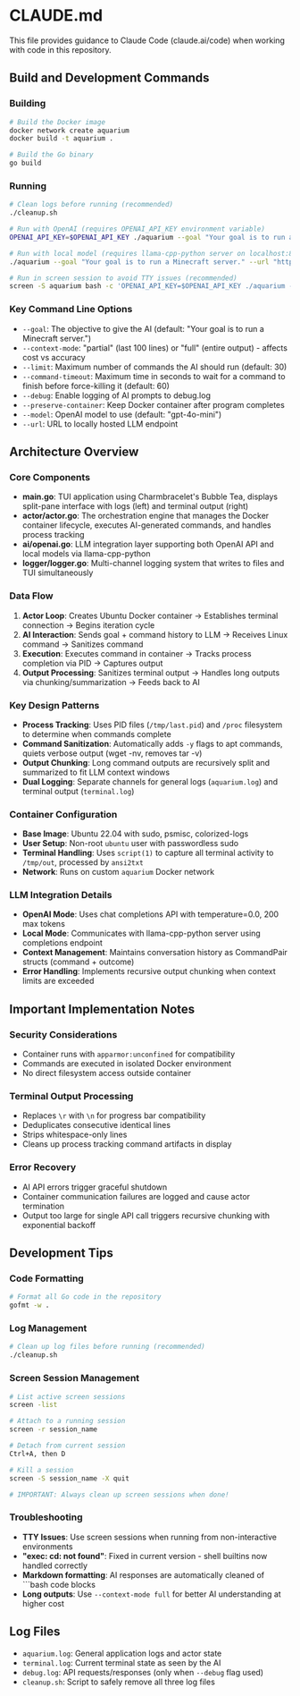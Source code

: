 # CLAUDE.md

This file provides guidance to Claude Code (claude.ai/code) when working with code in this repository.

## Build and Development Commands

### Building
```bash
# Build the Docker image
docker network create aquarium
docker build -t aquarium .

# Build the Go binary
go build
```

### Running
```bash
# Clean logs before running (recommended)
./cleanup.sh

# Run with OpenAI (requires OPENAI_API_KEY environment variable)
OPENAI_API_KEY=$OPENAI_API_KEY ./aquarium --goal "Your goal is to run a Minecraft server."

# Run with local model (requires llama-cpp-python server on localhost:8000)
./aquarium --goal "Your goal is to run a Minecraft server." --url "http://localhost:8000" --context-mode full

# Run in screen session to avoid TTY issues (recommended)
screen -S aquarium bash -c 'OPENAI_API_KEY=$OPENAI_API_KEY ./aquarium --goal "Your goal here"'
```

### Key Command Line Options
- `--goal`: The objective to give the AI (default: "Your goal is to run a Minecraft server.")
- `--context-mode`: "partial" (last 100 lines) or "full" (entire output) - affects cost vs accuracy
- `--limit`: Maximum number of commands the AI should run (default: 30)
- `--command-timeout`: Maximum time in seconds to wait for a command to finish before force-killing it (default: 60)
- `--debug`: Enable logging of AI prompts to debug.log
- `--preserve-container`: Keep Docker container after program completes
- `--model`: OpenAI model to use (default: "gpt-4o-mini")
- `--url`: URL to locally hosted LLM endpoint

## Architecture Overview

### Core Components
- **main.go**: TUI application using Charmbracelet's Bubble Tea, displays split-pane interface with logs (left) and terminal output (right)
- **actor/actor.go**: The orchestration engine that manages the Docker container lifecycle, executes AI-generated commands, and handles process tracking
- **ai/openai.go**: LLM integration layer supporting both OpenAI API and local models via llama-cpp-python
- **logger/logger.go**: Multi-channel logging system that writes to files and TUI simultaneously

### Data Flow
1. **Actor Loop**: Creates Ubuntu Docker container → Establishes terminal connection → Begins iteration cycle
2. **AI Interaction**: Sends goal + command history to LLM → Receives Linux command → Sanitizes command
3. **Execution**: Executes command in container → Tracks process completion via PID → Captures output
4. **Output Processing**: Sanitizes terminal output → Handles long outputs via chunking/summarization → Feeds back to AI

### Key Design Patterns
- **Process Tracking**: Uses PID files (`/tmp/last.pid`) and `/proc` filesystem to determine when commands complete
- **Command Sanitization**: Automatically adds `-y` flags to apt commands, quiets verbose output (wget -nv, removes tar -v)
- **Output Chunking**: Long command outputs are recursively split and summarized to fit LLM context windows
- **Dual Logging**: Separate channels for general logs (`aquarium.log`) and terminal output (`terminal.log`)

### Container Configuration
- **Base Image**: Ubuntu 22.04 with sudo, psmisc, colorized-logs
- **User Setup**: Non-root `ubuntu` user with passwordless sudo
- **Terminal Handling**: Uses `script(1)` to capture all terminal activity to `/tmp/out`, processed by `ansi2txt`
- **Network**: Runs on custom `aquarium` Docker network

### LLM Integration Details
- **OpenAI Mode**: Uses chat completions API with temperature=0.0, 200 max tokens
- **Local Mode**: Communicates with llama-cpp-python server using completions endpoint
- **Context Management**: Maintains conversation history as CommandPair structs (command + outcome)
- **Error Handling**: Implements recursive output chunking when context limits are exceeded

## Important Implementation Notes

### Security Considerations
- Container runs with `apparmor:unconfined` for compatibility
- Commands are executed in isolated Docker environment
- No direct filesystem access outside container

### Terminal Output Processing
- Replaces `\r` with `\n` for progress bar compatibility
- Deduplicates consecutive identical lines
- Strips whitespace-only lines
- Cleans up process tracking command artifacts in display

### Error Recovery
- AI API errors trigger graceful shutdown
- Container communication failures are logged and cause actor termination
- Output too large for single API call triggers recursive chunking with exponential backoff

## Development Tips

### Code Formatting
```bash
# Format all Go code in the repository
gofmt -w .
```

### Log Management
```bash
# Clean up log files before running (recommended)
./cleanup.sh
```

### Screen Session Management
```bash
# List active screen sessions
screen -list

# Attach to a running session
screen -r session_name

# Detach from current session
Ctrl+A, then D

# Kill a session
screen -S session_name -X quit

# IMPORTANT: Always clean up screen sessions when done!
```

### Troubleshooting
- **TTY Issues**: Use screen sessions when running from non-interactive environments
- **"exec: cd: not found"**: Fixed in current version - shell builtins now handled correctly
- **Markdown formatting**: AI responses are automatically cleaned of ```bash code blocks
- **Long outputs**: Use `--context-mode full` for better AI understanding at higher cost

## Log Files
- `aquarium.log`: General application logs and actor state
- `terminal.log`: Current terminal state as seen by the AI
- `debug.log`: API requests/responses (only when `--debug` flag used)
- `cleanup.sh`: Script to safely remove all three log files